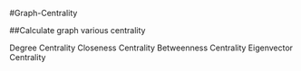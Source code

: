 #Graph-Centrality

##Calculate graph various centrality

Degree Centrality
Closeness Centrality
Betweenness Centrality
Eigenvector Centrality
